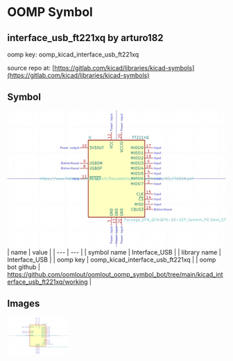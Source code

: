 # OOMP Symbol  
## interface_usb_ft221xq  by arturo182  
  
oomp key: oomp_kicad_interface_usb_ft221xq  
  
source repo at: [https://gitlab.com/kicad/libraries/kicad-symbols](https://gitlab.com/kicad/libraries/kicad-symbols)  
## Symbol  
  
[![working.png](working_600.png)](working.png)  
| name | value | 
| --- | --- | 
| symbol name | Interface_USB | 
| library name | Interface_USB | 
| oomp key | oomp_kicad_interface_usb_ft221xq | 
| oomp bot github | https://github.com/oomlout/oomlout_oomp_symbol_bot/tree/main/kicad_interface_usb_ft221xq/working | 
## Images  
  
[![working.png](working_140.png)](working.png)  
